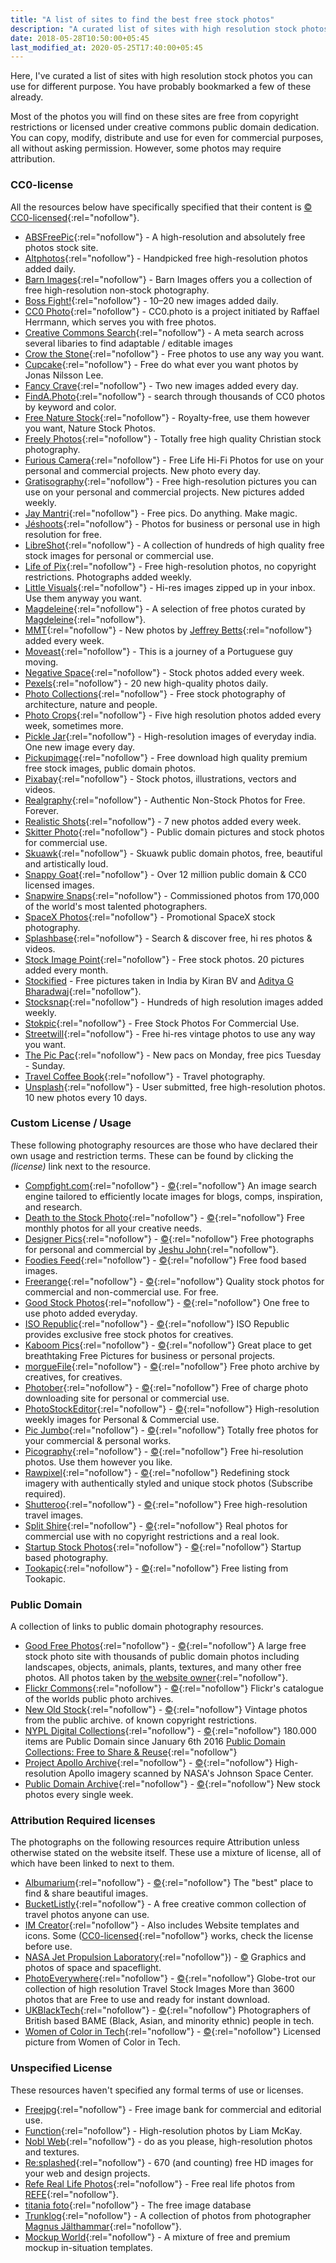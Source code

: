 ```yaml
---
title: "A list of sites to find the best free stock photos"
description: "A curated list of sites with high resolution stock photos you can use for different purpose."
date: 2018-05-28T10:50:00+05:45
last_modified_at: 2020-05-25T17:40:00+05:45
---
```


Here, I've curated a list of sites with high resolution stock photos you can use for different purpose. You have probably bookmarked a few of these already.

Most of the photos you will find on these sites are free from copyright restrictions or licensed under creative commons public domain dedication. You can copy, modify, distribute and use for even for commercial purposes, all without asking permission. However, some photos may require attribution.

### CC0-license

All the resources below have specifically specified that their content is [&copy; CC0-licensed](https://creativecommons.org/publicdomain/zero/1.0/){:rel="nofollow"}.

- [ABSFreePic](http://absfreepic.com/){:rel="nofollow"} - A high-resolution and absolutely free photos stock site.
- [Altphotos](https://altphotos.com){:rel="nofollow"} - Handpicked free high-resolution photos added daily.
- [Barn Images](https://barnimages.com/){:rel="nofollow"} - Barn Images offers you a collection of free high-resolution non-stock photography.
- [Boss Fight!](https://bossfight.co){:rel="nofollow"} - 10–20 new images added daily.
- [CC0 Photo](http://cc0.photo/){:rel="nofollow"} - CC0.photo is a project initiated by Raffael Herrmann, which serves you with free photos.
- [Creative Commons Search](http://search.creativecommons.org/){:rel="nofollow"} - A meta search across several libaries to find adaptable / editable images
- [Crow the Stone](http://crowthestone.tumblr.com/){:rel="nofollow"} - Free photos to use any way you want.
- [Cupcake](http://cupcake.nilssonlee.se/){:rel="nofollow"} - Free do what ever you want photos by Jonas Nilsson Lee.
- [Fancy Crave](http://fancycrave.com/){:rel="nofollow"} - Two new images added every day.
- [FindA.Photo](http://finda.photo/){:rel="nofollow"} - search through thousands of CC0 photos by keyword and color.
- [Free Nature Stock](http://freenaturestock.com/){:rel="nofollow"} - Royalty-free, use them however you want, Nature Stock Photos.
- [Freely Photos](https://freelyphotos.com/){:rel="nofollow"} - Totally free high quality Christian stock photography.
- [Furious Camera](http://furiouscamera.com/){:rel="nofollow"} - Free Life Hi-Fi Photos for use on your personal and commercial projects. New photo every day.
- [Gratisography](https://gratisography.com/){:rel="nofollow"} - Free high-resolution pictures you can use on your personal and commercial projects. New pictures added weekly.
- [Jay Mantri](http://jaymantri.com/){:rel="nofollow"} - Free pics. Do anything. Make magic.
- [Jéshoots](http://jeshoots.com/){:rel="nofollow"} - Photos for business or personal use in high resolution for free.
- [LibreShot](https://libreshot.com/){:rel="nofollow"} - A collection of hundreds of high quality free stock images for personal or commercial use.
- [Life of Pix](http://www.lifeofpix.com/){:rel="nofollow"} - Free high-resolution photos, no copyright restrictions. Photographs added weekly.
- [Little Visuals](http://littlevisuals.co/){:rel="nofollow"} - Hi-res images zipped up in your inbox. Use them anyway you want.
- [Magdeleine](https://magdeleine.co/browse/){:rel="nofollow"} - A selection of free photos curated by [Magdeleine](https://twitter.com/MagdeleinePhoto){:rel="nofollow"}.
- [MMT](https://mmtstock.com/){:rel="nofollow"} - New photos by [Jeffrey Betts](http://jeffreybetts.me/){:rel="nofollow"} added every week.
- [Moveast](http://moveast.me/){:rel="nofollow"} - This is a journey of a Portuguese guy moving.
- [Negative Space](https://negativespace.co/){:rel="nofollow"} - Stock photos added every week.
- [Pexels](https://www.pexels.com/){:rel="nofollow"} - 20 new high-quality photos daily.
- [Photo Collections](https://photocollections.io/){:rel="nofollow"} - Free stock photography of architecture, nature and people.
- [Photo Crops](https://www.photocrops.com/){:rel="nofollow"} - Five high resolution photos added every week, sometimes more.
- [Pickle Jar](http://www.picklejar.in/){:rel="nofollow"} - High-resolution images of everyday india. One new image every day.
- [Pickupimage](http://pickupimage.com/){:rel="nofollow"} - Free download high quality premium free stock images, public domain photos.
- [Pixabay](https://pixabay.com){:rel="nofollow"} - Stock photos, illustrations, vectors and videos.
- [Realgraphy](https://realgraphy.org/){:rel="nofollow"} - Authentic Non-Stock Photos for Free. Forever.
- [Realistic Shots](http://realisticshots.com/){:rel="nofollow"} - 7 new photos added every week.
- [Skitter Photo](https://skitterphoto.com/){:rel="nofollow"} - Public domain pictures and stock photos for commercial use.
- [Skuawk](http://skuawk.com/){:rel="nofollow"} - Skuawk public domain photos, free, beautiful and artistically loud.
- [Snappy Goat](https://snappygoat.com/){:rel="nofollow"} - Over 12 million public domain & CC0 licensed images.
- [Snapwire Snaps](http://snapwiresnaps.tumblr.com/){:rel="nofollow"} - Commissioned photos from 170,000 of the world's most talented photographers.
- [SpaceX Photos](https://www.flickr.com/photos/spacex/){:rel="nofollow"} - Promotional SpaceX stock photography.
- [Splashbase](http://www.splashbase.co/){:rel="nofollow"} - Search & discover free, hi res photos & videos.
- [Stock Image Point](http://www.stock-image-point.com/){:rel="nofollow"} - Free stock photos. 20 pictures added every month.
- [Stockified](https://www.stockified.com/) - Free pictures taken in India by Kiran BV and [Aditya G Bharadwaj](http://ab-dz.com/){:rel="nofollow"}.
- [Stocksnap](https://stocksnap.io/){:rel="nofollow"} - Hundreds of high resolution images added weekly.
- [Stokpic](http://stokpic.com/){:rel="nofollow"} - Free Stock Photos For Commercial Use.
- [Streetwill](http://streetwill.co/){:rel="nofollow"} - Free hi-res vintage photos to use any way you want.
- [The Pic Pac](https://thepicpac.com/){:rel="nofollow"} - New pacs on Monday, free pics Tuesday - Sunday.
- [Travel Coffee Book](http://travelcoffeebook.com/){:rel="nofollow"} - Travel photography.
- [Unsplash](https://unsplash.com/){:rel="nofollow"} - User submitted, free high-resolution photos. 10 new photos every 10 days.

### Custom License / Usage

These following photography resources are those who have declared their own usage and restriction terms. These can be found by clicking the _(license)_ link next to the resource.

- [Compfight.com](http://compfight.com/){:rel="nofollow"} - [&copy;](https://www.flickr.com/creativecommons/){:rel="nofollow"} An image search engine tailored to efficiently locate images for blogs, comps, inspiration, and research.
- [Death to the Stock Photo](http://join.deathtothestockphoto.com/){:rel="nofollow"} - [&copy;](http://www.mediafire.com/file/2ifplcw682487nz/Death+to+the+Stock+Photo+-+Photograph+End+User+License+%281-2014%29+%281%29.pdf){:rel="nofollow"} Free monthly photos for all your creative needs.
- [Designer Pics](http://www.designerspics.com){:rel="nofollow"} - [&copy;](http://www.designerspics.com/faq-and-terms/){:rel="nofollow"} Free photographs for personal and commercial by [Jeshu John](https://twitter.com/jeshujohn){:rel="nofollow"}.
- [Foodies Feed](https://www.foodiesfeed.com/){:rel="nofollow"} - [&copy;](https://www.foodiesfeed.com/license/){:rel="nofollow"} Free food based images.
- [Freerange](https://freerangestock.com/){:rel="nofollow"} - [&copy;](https://freerangestock.com/licensing.php){:rel="nofollow"} Quality stock photos for commercial and non-commercial use. For free.
- [Good Stock Photos](https://goodstock.photos/){:rel="nofollow"} - [&copy;](https://goodstock.photos/about/){:rel="nofollow"} One free to use photo added everyday.
- [ISO Republic](https://isorepublic.com/){:rel="nofollow"} - [&copy;](https://isorepublic.com/terms/){:rel="nofollow"} ISO Republic provides exclusive free stock photos for creatives.
- [Kaboom Pics](https://kaboompics.com/){:rel="nofollow"} - [&copy;](https://kaboompics.com/page/license-and-faq){:rel="nofollow"} Great place to get breathtaking Free Pictures for business or personal projects.
- [morgueFile](https://morguefile.com/){:rel="nofollow"} - [&copy;](https://morguefile.com/terms){:rel="nofollow"} Free photo archive by creatives, for creatives.
- [Photober](https://www.photober.com/){:rel="nofollow"} - [&copy;](https://www.photober.com/terms/){:rel="nofollow"} Free of charge photo downloading site for personal or commercial use.
- [PhotoStockEditor](http://photostockeditor.com){:rel="nofollow"} - [&copy;](http://photostockeditor.com/#small-dialog){:rel="nofollow"} High-resolution weekly images for Personal & Commercial use.
- [Pic Jumbo](https://picjumbo.com/){:rel="nofollow"} - [&copy;](https://picjumbo.com/faq-and-terms/){:rel="nofollow"} Totally free photos for your commercial & personal works.
- [Picography](https://picography.co/){:rel="nofollow"} - [&copy;](https://picography.co/terms/){:rel="nofollow"} Free hi-resolution photos. Use them however you like.
- [Rawpixel](https://www.rawpixel.com/){:rel="nofollow"} - [&copy;](https://www.rawpixel.com/services/licenses){:rel="nofollow"} Redefining stock imagery with authentically styled and unique stock photos (Subscribe required).
- [Shutteroo](http://shutteroo.com/){:rel="nofollow"} - [&copy;](http://shutteroo.com/about/){:rel="nofollow"} Free high-resolution travel images.
- [Split Shire](https://www.splitshire.com/){:rel="nofollow"} - [&copy;](https://www.splitshire.com/about/){:rel="nofollow"} Real photos for commercial use with no copyright restrictions and a real look.
- [Startup Stock Photos](http://startupstockphotos.com/){:rel="nofollow"} - [&copy;](https://startupstockphotos.com/terms/){:rel="nofollow"} Startup based photography.
- [Tookapic](https://tookapic.com/photos?filter=free){:rel="nofollow"} - [&copy;](https://tookapic.com/terms){:rel="nofollow"} Free listing from Tookapic.

### Public Domain

A collection of links to public domain photography resources.

- [Good Free Photos](https://www.goodfreephotos.com){:rel="nofollow"} - [&copy;](https://www.goodfreephotos.com/pages/creative-commons-license-terms){:rel="nofollow"} A large free stock photo site with thousands of public domain photos including landscapes, objects, animals, plants, textures, and many other free photos. All photos taken by [the website owner](https://www.goodfreephotos.com/pages/about-me){:rel="nofollow"}.
- [Flickr Commons](https://www.flickr.com/commons){:rel="nofollow"} - [&copy;](https://www.flickr.com/commons/usage/){:rel="nofollow"} Flickr's catalogue of the worlds public photo archives.
- [New Old Stock](https://nos.twnsnd.co/){:rel="nofollow"} - [&copy;](https://nos.twnsnd.co/rights-and-usage){:rel="nofollow"} Vintage photos from the public archive. of known copyright restrictions.
- [NYPL Digital Collections](https://digitalcollections.nypl.org/){:rel="nofollow"} - [&copy;](https://www.nypl.org/help/about-nypl/legal-notices/website-terms-and-conditions){:rel="nofollow"} 180.000 items are Public Domain since January 6th 2016 [Public Domain Collections: Free to Share & Reuse](https://www.nypl.org/research/collections/digital-collections/public-domain){:rel="nofollow"}
- [Project Apollo Archive](https://www.flickr.com/people/projectapolloarchive/?rb=1){:rel="nofollow"} - [&copy;](https://creativecommons.org/publicdomain/mark/1.0/){:rel="nofollow"} High-resolution Apollo imagery scanned by NASA's Johnson Space Center.
- [Public Domain Archive](http://publicdomainarchive.com/){:rel="nofollow"} - [&copy;](https://creativecommons.org/publicdomain/zero/1.0/){:rel="nofollow"} New stock photos every single week.

### Attribution Required licenses

The photographs on the following resources require Attribution unless otherwise stated on the website itself. These use a mixture of license, all of which have been linked to next to them.

- [Albumarium](http://albumarium.com/){:rel="nofollow"} - [&copy;](http://albumarium.com/terms){:rel="nofollow"} The "best" place to find & share beautiful images.
- [BucketListly](http://photos.bucketlistly.com/){:rel="nofollow"} - A free creative common collection of travel photos anyone can use.
- [IM Creator](http://imcreator.com/free){:rel="nofollow"} - Also includes Website templates and icons. Some ([CC0-licensed](https://creativecommons.org/publicdomain/zero/1.0/){:rel="nofollow"} works, check the license before use.
- [NASA Jet Propulsion Laboratory](https://www.jpl.nasa.gov/spaceimages/){:rel="nofollow"}) - [&copy;](https://www.jpl.nasa.gov/imagepolicy/) Graphics and photos of space and spaceflight.
- [PhotoEverywhere](http://photoeverywhere.co.uk/){:rel="nofollow"} - [&copy;](https://creativecommons.org/licenses/by/2.5/){:rel="nofollow"} Globe-trot our collection of high resolution Travel Stock Images More than 3600 photos that are Free to use and ready for instant download.
- [UKBlackTech](http://ukblacktech.com/stockphotos/){:rel="nofollow"} - [&copy;](https://creativecommons.org/licenses/by/4.0/){:rel="nofollow"} Photographers of British based BAME (Black, Asian, and minority ethnic) people in tech.
- [Women of Color in Tech](https://www.flickr.com/photos/wocintechchat/){:rel="nofollow"} - [&copy;](https://creativecommons.org/licenses/by/2.0/){:rel="nofollow"} Licensed picture from Women of Color in Tech.

### Unspecified License

These resources haven't specified any formal terms of use or licenses.

- [Freejpg](http://en.freejpg.com.ar/){:rel="nofollow"} - Free image bank for commercial and editorial use.
- [Function](http://wefunction.com/category/free-photos/){:rel="nofollow"} - High-resolution photos by Liam McKay.
- [Nobl Web](https://noblweb.com/){:rel="nofollow"} - do as you please, high-resolution photos and textures.
- [Re:splashed](http://www.resplashed.com/){:rel="nofollow"} - 670 (and counting) free HD images for your web and design projects.
- [Refe Real Life Photos](http://getrefe.tumblr.com){:rel="nofollow"} - Free real life photos from [REFE](http://getrefe.com/){:rel="nofollow"}.
- [titania foto](http://www.titania-foto.com){:rel="nofollow"} - The free image database
- [Trunklog](http://trunklog.com/){:rel="nofollow"} - A collection of photos from photographer [Magnus Jälthammar](https://twitter.com/jalthammar){:rel="nofollow"}.
- [Mockup World](https://www.mockupworld.co){:rel="nofollow"} - A mixture of free and premium mockup in-situation templates.
